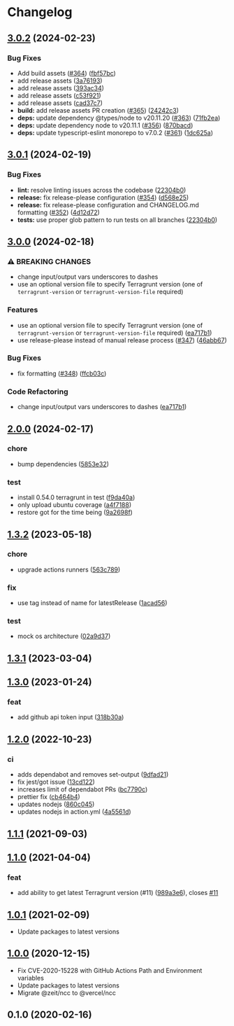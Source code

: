 # Changelog

## [3.0.2](https://github.com/autero1/action-terragrunt/compare/v3.0.1...v3.0.2) (2024-02-23)


### Bug Fixes

* Add build assets ([#364](https://github.com/autero1/action-terragrunt/issues/364)) ([fbf57bc](https://github.com/autero1/action-terragrunt/commit/fbf57bc433aed5187d2e745446f2419812152f8c))
* add release assets ([3a76193](https://github.com/autero1/action-terragrunt/commit/3a76193b51ee86b2d323f3e8af9a1a778bd805e2))
* add release assets ([393ac34](https://github.com/autero1/action-terragrunt/commit/393ac341d39571e7dc22a18f04d80005b47cd2d5))
* add release assets ([c53f921](https://github.com/autero1/action-terragrunt/commit/c53f921686ba808ddcb498879db5c842ee337f04))
* add release assets ([cad37c7](https://github.com/autero1/action-terragrunt/commit/cad37c7dc4ca97e8647320457fcbea74f32042ba))
* **build:** add release assets PR creation ([#365](https://github.com/autero1/action-terragrunt/issues/365)) ([24242c3](https://github.com/autero1/action-terragrunt/commit/24242c3c1939ffeede02edc8f798c4f5158df72a))
* **deps:** update dependency @types/node to v20.11.20 ([#363](https://github.com/autero1/action-terragrunt/issues/363)) ([71fb2ea](https://github.com/autero1/action-terragrunt/commit/71fb2eafa29729c9e3c006cb83536e64d80d26c2))
* **deps:** update dependency node to v20.11.1 ([#356](https://github.com/autero1/action-terragrunt/issues/356)) ([870bacd](https://github.com/autero1/action-terragrunt/commit/870bacd3fd0dffc17f5f3936549b0ce77f307f96))
* **deps:** update typescript-eslint monorepo to v7.0.2 ([#361](https://github.com/autero1/action-terragrunt/issues/361)) ([1dc625a](https://github.com/autero1/action-terragrunt/commit/1dc625a2683c48a6e34d6f30f9dd6275cb650823))

## [3.0.1](https://github.com/autero1/action-terragrunt/compare/v3.0.0...v3.0.1) (2024-02-19)


### Bug Fixes

* **lint:** resolve linting issues across the codebase ([22304b0](https://github.com/autero1/action-terragrunt/commit/22304b0ef1e8a1af51e0b6403dd134cc0e2f2c99))
* **release:** fix release-please configuration ([#354](https://github.com/autero1/action-terragrunt/issues/354)) ([d568e25](https://github.com/autero1/action-terragrunt/commit/d568e2550c289e3cfa25247ebe2aef76e07c0e70))
* **release:** fix release-please configuration and CHANGELOG.md formatting ([#352](https://github.com/autero1/action-terragrunt/issues/352)) ([4d12d72](https://github.com/autero1/action-terragrunt/commit/4d12d72ced25a11ac99a6acf709cfad540d01448))
* **tests:** use proper glob pattern to run tests on all branches ([22304b0](https://github.com/autero1/action-terragrunt/commit/22304b0ef1e8a1af51e0b6403dd134cc0e2f2c99))

## [3.0.0](https://github.com/autero1/action-terragrunt/compare/v2.0.0...v3.0.0) (2024-02-18)


### ⚠ BREAKING CHANGES

* change input/output vars underscores to dashes
* use an optional version file to specify Terragrunt version (one of `terragrunt-version` or `terragrunt-version-file` required)

### Features

* use an optional version file to specify Terragrunt version (one of `terragrunt-version` or `terragrunt-version-file` required) ([ea717b1](https://github.com/autero1/action-terragrunt/commit/ea717b1be44da5d5d4f6b9bc07688c1945d766d7))
* use release-please instead of manual release process ([#347](https://github.com/autero1/action-terragrunt/issues/347)) ([46abb67](https://github.com/autero1/action-terragrunt/commit/46abb67fe1471e7458d19b2920ee0237892aaafc))


### Bug Fixes

* fix formatting ([#348](https://github.com/autero1/action-terragrunt/issues/348)) ([ffcb03c](https://github.com/autero1/action-terragrunt/commit/ffcb03c8cf39ea7489d53fc80e67689c318bfbed))


### Code Refactoring

* change input/output vars underscores to dashes ([ea717b1](https://github.com/autero1/action-terragrunt/commit/ea717b1be44da5d5d4f6b9bc07688c1945d766d7))




## [2.0.0](https://github.com/autero1/action-terragrunt/compare/v1.3.2...v2.0.0) (2024-02-17)

### chore

* bump dependencies ([5853e32](https://github.com/autero1/action-terragrunt/commit/5853e327548746e7f8044d26a47e97de912f33a3))

### test

* install 0.54.0 terragrunt in test ([f9da40a](https://github.com/autero1/action-terragrunt/commit/f9da40a1acbeb5c62601a5ba9b6f067a86cd518e))
* only upload ubuntu coverage ([a4f7188](https://github.com/autero1/action-terragrunt/commit/a4f7188b08b0bee271c08dc81ae828860a9834d3))
* restore got for the time being ([9a2698f](https://github.com/autero1/action-terragrunt/commit/9a2698f760748ca2930d82a358c7e5bd14bac9b3))



## [1.3.2](https://github.com/autero1/action-terragrunt/compare/v1.3.1...v1.3.2) (2023-05-18)


### chore

* upgrade actions runners ([563c789](https://github.com/autero1/action-terragrunt/commit/563c789ec8329b843cda989b95ca6a6709814b6f))

### fix

* use tag instead of name for latestRelease ([1acad56](https://github.com/autero1/action-terragrunt/commit/1acad564aa48ef43b0e77521a705975b4f90434d))

### test

* mock os architecture ([02a9d37](https://github.com/autero1/action-terragrunt/commit/02a9d37ea715bff4a5b304be8f2fc7f4d3cf466f))



## [1.3.1](https://github.com/autero1/action-terragrunt/compare/v1.3.0...v1.3.1) (2023-03-04)




## [1.3.0](https://github.com/autero1/action-terragrunt/compare/v1.2.0...v1.3.0) (2023-01-24)


### feat

* add github api token input ([318b30a](https://github.com/autero1/action-terragrunt/commit/318b30a44f5bbc0d6a26e1b24943b8e82993da2f))



## [1.2.0](https://github.com/autero1/action-terragrunt/compare/v1.1.1...v1.2.0) (2022-10-23)


### ci

* adds dependabot and removes set-output ([9dfad21](https://github.com/autero1/action-terragrunt/commit/9dfad210201719258722bec257b0139aaa5277d6))
* fix jest/got issue ([13cd122](https://github.com/autero1/action-terragrunt/commit/13cd122986927d25c6006bf2e1409e600d9daa2e))
* increases limit of dependabot PRs ([bc7790c](https://github.com/autero1/action-terragrunt/commit/bc7790cbc3a7f3309e0e5a48530592690e0d837a))
* prettier fix ([cb464b4](https://github.com/autero1/action-terragrunt/commit/cb464b42c1f941d7983ac4562971bd33b85aeae6))
* updates nodejs ([860c045](https://github.com/autero1/action-terragrunt/commit/860c04594b3cb957c4893588eb761411686ed1dd))
* updates nodejs in action.yml ([4a5561d](https://github.com/autero1/action-terragrunt/commit/4a5561d0242b7d58c90a48fdc876c0ef69bf158c))



## [1.1.1](https://github.com/autero1/action-terragrunt/compare/v1.1.0...v1.1.1) (2021-09-03)




## [1.1.0](https://github.com/autero1/action-terragrunt/compare/v1.0.1...v1.1.0) (2021-04-04)


### feat

* add ability to get latest Terragrunt version (#11) ([989a3e6](https://github.com/autero1/action-terragrunt/commit/989a3e649c2b234217eb6576af09a39916d94fbf)), closes [#11](https://github.com/autero1/action-terragrunt/issues/11)



## [1.0.1](https://github.com/autero1/action-terragrunt/compare/v1.0.0...v1.0.1) (2021-02-09)

- Update packages to latest versions


## [1.0.0](https://github.com/autero1/action-terragrunt/compare/v0.1.0...v1.0.0) (2020-12-15)

- Fix CVE-2020-15228 with GitHub Actions Path and Environment variables
- Update packages to latest versions
- Migrate @zeit/ncc to @vercel/ncc



## 0.1.0 (2020-02-16)
